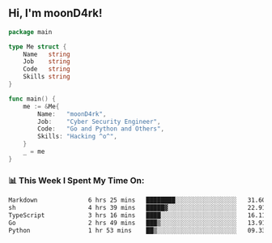 <h2> Hi, I'm moonD4rk!</h2>

```go
package main

type Me struct {
	Name   string
	Job    string
	Code   string
	Skills string
}

func main() {
	me := &Me{
		Name:   "moonD4rk",
		Job:    "Cyber Security Engineer",
		Code:   "Go and Python and Others",
		Skills: "Hacking ^o^",
	}
	_ = me
}
```

<h3>📊 This Week I Spent My Time On:</h3>
<!-- <img align='right' src="https://github-readme-stats.vercel.app/api?username=moond4rk&show_icons=true&theme=radical", width="300" height="150"> -->

<!--START_SECTION:waka-->

```txt
Markdown              6 hrs 25 mins   ████████░░░░░░░░░░░░░░░░░   31.60 %
sh                    4 hrs 39 mins   █████▓░░░░░░░░░░░░░░░░░░░   22.91 %
TypeScript            3 hrs 16 mins   ████░░░░░░░░░░░░░░░░░░░░░   16.11 %
Go                    2 hrs 49 mins   ███▒░░░░░░░░░░░░░░░░░░░░░   13.91 %
Python                1 hr 53 mins    ██▒░░░░░░░░░░░░░░░░░░░░░░   09.33 %
```

<!--END_SECTION:waka-->

